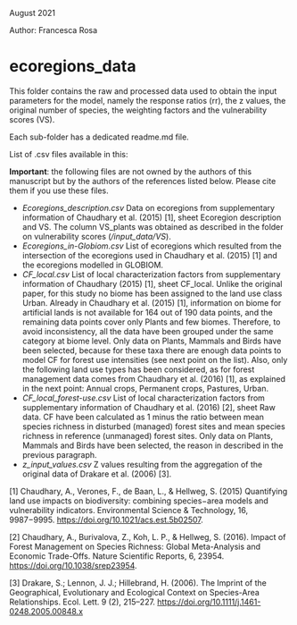 August 2021

Author: Francesca Rosa

# ecoregions_data

This folder contains the raw and processed data used to obtain the input parameters for the model, namely the response ratios (rr), the 
z values, the original number of species, the weighting factors and the vulnerability scores (VS).

Each sub-folder has a dedicated readme.md file.

List of .csv files available in this:

**Important**: the following files are not owned by the authors of this manuscript but by the authors of the 
references listed below. Please cite them if you use these files. 

- *Ecoregions_description.csv*
	Data on ecoregions from supplementary information of Chaudhary et al. (2015) [1], sheet Ecoregion description and VS.
	The column VS_plants was obtained as described in the folder on vulnerability scores (*/input_data/VS*).
- *Ecoregions_in-Globiom.csv*
	List of ecoregions which resulted from the intersection of the ecoregions used in Chaudhary et al. (2015) [1] and
	the ecoregions modelled in GLOBIOM. 
- *CF_local.csv*
	List of local characterization factors from supplementary information of Chaudhary (2015) [1], sheet CF_local. 
	Unlike the original paper, for this study no biome has been assigned to the land use class Urban. Already in Chaudhary
	et al. (2015) [1], information on biome for artificial lands is not available for 164 out of 190 data points, and the
	remaining data points cover only Plants and few biomes. Therefore, to avoid inconsistency, all the data have been
	grouped under the same category at biome level. Only data on Plants, Mammals and Birds have been selected, because
	for these taxa there are enough data points to model CF for forest use intensities (see next point on the list).
	Also, only the following land use types has been considered, as for forest management data comes from Chaudhary
	et al. (2016) [1], as explained in the next point: Annual crops, Permanent crops, Pastures, Urban.
- *CF_local_forest-use.csv*
	List of local characterization factors from supplementary information of Chaudhary et al. (2016) [2], sheet Raw data.
	CF have been calculated as 1 minus the ratio between mean species richness in disturbed (managed) forest sites
	and mean species richness in reference (unmanaged) forest sites. 
	Only data on Plants, Mammals and Birds have been selected, the reason in described in the previous paragraph.
- *z_input_values.csv*
	Z values resulting from the aggregation of the original data of Drakare et al. (2006) [3].

[1] Chaudhary, A., Verones, F., de Baan, L., & Hellweg, S. (2015) Quantifying land use impacts on biodiversity: combining
species−area models and vulnerability indicators. Environmental Science & Technology, 16, 9987−9995. https://doi.org/10.1021/acs.est.5b02507.

[2] Chaudhary, A., Burivalova, Z., Koh, L. P., & Hellweg, S. (2016). Impact of Forest Management on Species Richness:
Global Meta-Analysis and Economic Trade-Offs. Nature Scientific Reports, 6, 23954. https://doi.org/10.1038/srep23954.

[3] Drakare, S.; Lennon, J. J.; Hillebrand, H. (2006). The Imprint of the Geographical, Evolutionary and Ecological Context
on Species-Area Relationships. Ecol. Lett. 9 (2), 215–227. https://doi.org/10.1111/j.1461-0248.2005.00848.x



